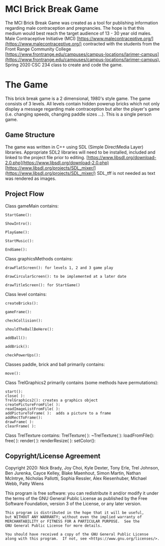 # MCI Brick Break Game

The MCI Brick Break Game was created as a tool for publishing information regarding male contraception and pregnancies.  The hope is that this medium would best reach the target audience of 13 - 30 year old males.  Male Contraceptive Initiative (MCI) [https://www.malecontraceptive.org/](https://www.malecontraceptive.org/) contracted with the students from the Front Range Community College [https://www.frontrange.edu/campuses/campus-locations/larimer-campus](https://www.frontrange.edu/campuses/campus-locations/larimer-campus), Spring 2020 CSC 234 class to create and code the game.


# The Game 

This brick break game is a 2 dimensional, 1980's style game.  The game consists of 3 levels.  All levels contain hidden powerup bricks which not only display a message regarding male contraception but alter the player's game (i.e. changing speeds, changing paddle sizes ...).
This is a single person game.

## Game Structure

The game was written in C++ using SDL (Simple DirectMedia Layer) libraries.  Appropriate SDL2 libraries will need to be installed, included and linked to the project file prior to editing.  [https://www.libsdl.org/download-2.0.php](https://www.libsdl.org/download-2.0.php) 
[https://www.libsdl.org/projects/SDL_mixer/](https://www.libsdl.org/projects/SDL_mixer/)
SDL_tff is not needed as text was rendered as images.

## Project Flow
Class gameMain contains:

   	StartGame():
	
    ShowIntro():
    
   	PlayGame():
	
    StartMusic():
    
   	EndGame():

Class graphicsMethods contains:

    drawFlatScreen(): for levels 1, 2 and 3 game play
    
    drawCircularScreen(): to be implemented at a later date
    
    drawTitleScreen(): for StartGame()
    
Class level contains:

    createBricks():
    
    gameFrame():
    
    checkCollision():
    
    shouldTheBallBeHere():
    
    addBall():
    
    addBrick():
    
    checkPowerUps():
    
Classes paddle, brick and ball primarily contains:

    move():
    
Class TrelGraphics2 primarily contains (some methods have permutations):

    start():
	close( ):
	TrelGraphics2(): creates a graphics object
	createPictureFromFile( ):	
	readImageListFromFile( ):	
	addPictureToFrame( ):  adds a picture to a frame
	addRectToFrame():
    drawFrame( ):
    clearFrame( ):
    
Class TrelTexture contains:
    TrelTexture( ):
	~TrelTexture( ):
	loadFromFile():
	free( ):
	render( ):
	renderResize( ):
    setColor():

## Copyright/License Agreement
Copyright 2020: Nick Brady, Joy Choi, Kyle Dexter, Tony Erle, Trel Johnson, Ben Jurenka, Cayce Kelley, Blake Maenhout, Simon Martin, Nathan McIntrye, Nicholas Pallotti, Sophia Ressler, Alex Riesenhuber, Michael Webb, Patty Wiens

This program is free software: you can redistribute it and/or modify
    it under the terms of the GNU General Public License as published by
    the Free Software Foundation, version 3 of the License, or any later version.

    This program is distributed in the hope that it will be useful,
    but WITHOUT ANY WARRANTY; without even the implied warranty of
    MERCHANTABILITY or FITNESS FOR A PARTICULAR PURPOSE.  See the
    GNU General Public License for more details.

    You should have received a copy of the GNU General Public License
    along with this program.  If not, see <https://www.gnu.org/licenses/>.

